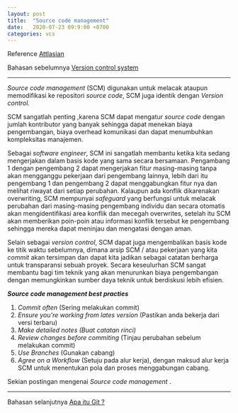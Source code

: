 ```yaml
---
layout: post
title:  "Source code management"
date:   2020-07-23 09:9:00 +0700
categories: vcs
---
```


Reference [Attlasian](https://www.atlassian.com/git/tutorials/source-code-management)

Bahasan sebelumnya [Version control system](https://mhanifmuhsin.github.io/mDoc/vcs/2020/07/22/mengenal-version-control-system.html) 

---

_Source code management_ (SCM) digunakan untuk melacak ataupun memodifikasi ke repositori _source code_, SCM juga identik dengan _Version control._

SCM sangatlah penting ,karena SCM dapat mengatur _source code_ dengan jumlah kontributor yang banyak sehingga dapat menekan biaya pengembangan, biaya overhead komunikasi dan dapat menumbuhkan kompleksitas manajemen. 

Sebagai _software engineer_, SCM ini sangatlah membantu ketika kita sedang mengerjakan dalam basis kode yang sama secara bersamaan. Pengambang 1 dengan pengembang 2 dapat mengerjakan fitur masing-masing tanpa akan mengganggu pekerjaan dari pengembang lainnya, lebih dari itu pengembang 1 dan pengembang 2 dapat menggabungkan fitur nya dan melihat riwayat dari setiap perubahan. Kalaupun ada konflik dikarenakan overwriting, SCM mempunyai _safeguard_ yang berfungsi untuk melacak perubahan dari masing-masing pengembang individu dan secara otomatis akan mengidentifikasi area konflik dan mecegah overwrites, setelah itu SCM akan memberikan poin-poin atau informasi konflik tersebut ke pengembang sehingga mereka dapat meninjau dan mengatasi dengan aman.

Selain sebagai _version control_, SCM dapat juga mengembalikan basis kode ke titik waktu sebelumnya, dimana arsip SCM / atau pekerjaan yang kita _commit_ akan tersimpan dan dapat kita jadikan sebagai catatan berharga untuk transparansi sebuah proyek. Secara keseulurhan SCM sangat membantu bagi tim teknik yang akan menurunkan biaya pengembangan dengan memungkinkan sumber daya teknik untuk berdiskusi lebih efisien.

***Source code management best practies***
1. _Commit often_ (Sering melakukan commit)
2. _Ensure you're working from lates version_ (Pastikan anda bekerja dari versi terbaru)
3. _Make detailed notes (Buat catatan rinci)_
4. _Review changes before commiting_ (Tinjau perubahan sebelum melakukan commit)
5. _Use Branches_ (Gunakan cabang)
6. _Agree on a Workflow_ (Setuju pada alur kerja), dengan maksud alur kerja SCM untuk menentukan pola dan proses menggabungan cabang.

Sekian postingan mengenai _Source code management_ .

---
Bahasan selanjutnya [Apa itu Git ?](https://mhanifmuhsin.github.io/mDoc/vcs/2020/07/25/apa-itu-git.html)
